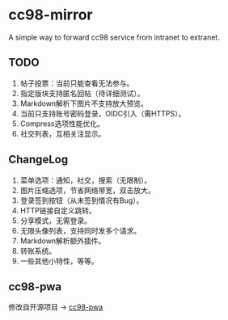 # cc98-mirror

A simple way to forward cc98 service from intranet to extranet.

## TODO

1. 帖子投票：当前只能查看无法参与。
2. 指定版块支持匿名回帖（待详细测试）。
3. Markdown解析下图片不支持放大预览。
4. 当前只支持账号密码登录，OIDC引入（需HTTPS）。
5. Compress选项性能优化。
6. 社交列表，互相关注显示。

## ChangeLog

1. 菜单选项：通知，社交，搜索（无限制）。
2. 图片压缩选项，节省网络带宽，双击放大。
3. 登录签到按钮（从未签到情况有Bug）。
4. HTTP链接自定义跳转。
5. 分享模式，无需登录。
6. 无限头像列表，支持同时发多个请求。
7. Markdown解析额外插件。
8. 转账系统。
9. 一些其他小特性，等等。

## cc98-pwa

修改自开源项目 → [cc98-pwa](https://github.com/ZJU-CC98/CC98-PWA)
